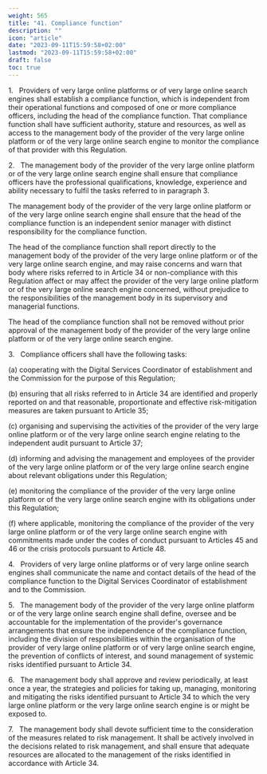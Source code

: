 ```yaml
---
weight: 565
title: "41. Compliance function"
description: ""
icon: "article"
date: "2023-09-11T15:59:58+02:00"
lastmod: "2023-09-11T15:59:58+02:00"
draft: false
toc: true
---
```


1.   Providers of very large online platforms or of very large online search engines shall establish a compliance function, which is independent from their operational functions and composed of one or more compliance officers, including the head of the compliance function. That compliance function shall have sufficient authority, stature and resources, as well as access to the management body of the provider of the very large online platform or of the very large online search engine to monitor the compliance of that provider with this Regulation.

2.   The management body of the provider of the very large online platform or of the very large online search engine shall ensure that compliance officers have the professional qualifications, knowledge, experience and ability necessary to fulfil the tasks referred to in paragraph 3.

The management body of the provider of the very large online platform or of the very large online search engine shall ensure that the head of the compliance function is an independent senior manager with distinct responsibility for the compliance function.

The head of the compliance function shall report directly to the management body of the provider of the very large online platform or of the very large online search engine, and may raise concerns and warn that body where risks referred to in Article 34 or non-compliance with this Regulation affect or may affect the provider of the very large online platform or of the very large online search engine concerned, without prejudice to the responsibilities of the management body in its supervisory and managerial functions.

The head of the compliance function shall not be removed without prior approval of the management body of the provider of the very large online platform or of the very large online search engine.

3.   Compliance officers shall have the following tasks:

(a) cooperating with the Digital Services Coordinator of establishment and the Commission for the purpose of this Regulation;

(b) ensuring that all risks referred to in Article 34 are identified and properly reported on and that reasonable, proportionate and effective risk-mitigation measures are taken pursuant to Article 35;

(c) organising and supervising the activities of the provider of the very large online platform or of the very large online search engine relating to the independent audit pursuant to Article 37;

(d) informing and advising the management and employees of the provider of the very large online platform or of the very large online search engine about relevant obligations under this Regulation;

(e) monitoring the compliance of the provider of the very large online platform or of the very large online search engine with its obligations under this Regulation;

(f) where applicable, monitoring the compliance of the provider of the very large online platform or of the very large online search engine with commitments made under the codes of conduct pursuant to Articles 45 and 46 or the crisis protocols pursuant to Article 48.

4.   Providers of very large online platforms or of very large online search engines shall communicate the name and contact details of the head of the compliance function to the Digital Services Coordinator of establishment and to the Commission.

5.   The management body of the provider of the very large online platform or of the very large online search engine shall define, oversee and be accountable for the implementation of the provider's governance arrangements that ensure the independence of the compliance function, including the division of responsibilities within the organisation of the provider of very large online platform or of very large online search engine, the prevention of conflicts of interest, and sound management of systemic risks identified pursuant to Article 34.

6.   The management body shall approve and review periodically, at least once a year, the strategies and policies for taking up, managing, monitoring and mitigating the risks identified pursuant to Article 34 to which the very large online platform or the very large online search engine is or might be exposed to.

7.   The management body shall devote sufficient time to the consideration of the measures related to risk management. It shall be actively involved in the decisions related to risk management, and shall ensure that adequate resources are allocated to the management of the risks identified in accordance with Article 34.